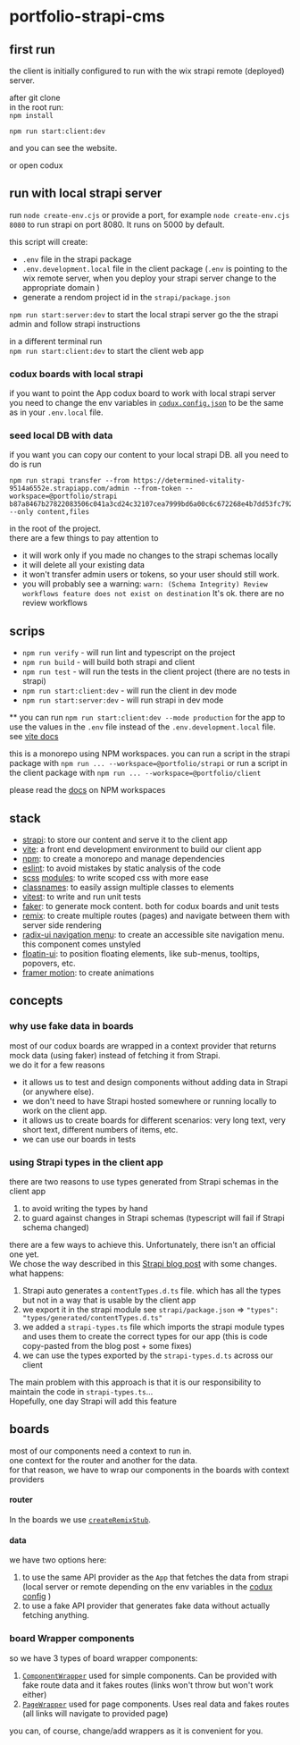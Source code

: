 # portfolio-strapi-cms

## first run

the client is initially configured to run with the wix strapi remote (deployed) server.

after git clone  
in the root run:  
`npm install`

`npm run start:client:dev`

and you can see the website.

or open codux

## run with local strapi server

run `node create-env.cjs` or provide a port, for example `node create-env.cjs 8080` to run strapi on port 8080. It runs on 5000 by default.

this script will create:

- `.env` file in the strapi package
- `.env.development.local` file in the client package (`.env` is pointing to the wix remote server, when you deploy your strapi server change to the appropriate domain )
- generate a rendom project id in the `strapi/package.json`

`npm run start:server:dev` to start the local strapi server
go the the strapi admin and follow strapi instructions

in a different terminal run  
`npm run start:client:dev` to start the client web app

### codux boards with local strapi

if you want to point the App codux board to work with local strapi server you need to change the env variables in [`codux.config.json`](codux.config.json) to be the same as in your `.env.local` file.

### seed local DB with data

if you want you can copy our content to your local strapi DB.
all you need to do is run

```
npm run strapi transfer --from https://determined-vitality-9514a6552e.strapiapp.com/admin --from-token --workspace=@portfolio/strapi b87a8467b27822083506c041a3cd24c32107cea7999bd6a00c6c672268e4b7dd53fc7920d3ffeed9d30d029103230f297890d3ff5948fe13a9fdc9711e12094388f4ae901a4634f2f175c191a6cf7be7c664570afc33345f51dc0765b3e0b517860ab5efdda8737a86fa119c080ae7ed16ef73f8b432474349b90672abe8e0d7 --only content,files
```

in the root of the project.  
there are a few things to pay attention to

- it will work only if you made no changes to the strapi schemas locally
- it will delete all your existing data
- it won't transfer admin users or tokens, so your user should still work.
- you will probably see a warning: `warn: (Schema Integrity) Review workflows feature does not exist on destination` It's ok. there are no review workflows

## scrips

- `npm run verify` - will run lint and typescript on the project
- `npm run build` - will build both strapi and client
- `npm run test` - will run the tests in the client project (there are no tests in strapi)
- `npm run start:client:dev` - will run the client in dev mode
- `npm run start:server:dev` - will run strapi in dev mode

\*\* you can run `npm run start:client:dev --mode production` for the app to use the values in the `.env` file instead of the `.env.development.local` file.  
see [vite docs](https://vitejs.dev/guide/env-and-mode#env-files)

this is a monorepo using NPM workspaces.
you can run a script in the strapi package with `npm run ... --workspace=@portfolio/strapi`
or run a script in the client package with `npm run ... --workspace=@portfolio/client`

please read the [docs](https://docs.npmjs.com/cli/v7/using-npm/workspaces) on NPM workspaces

## stack

- [strapi](https://docs.strapi.io/): to store our content and serve it to the client app
- [vite](https://vitejs.dev/): a front end development environment to build our client app
- [npm](https://docs.npmjs.com/cli/v7/using-npm/workspaces): to create a monorepo and manage dependencies
- [eslint](https://eslint.org/): to avoid mistakes by static analysis of the code
- [scss](https://sass-lang.com/guide/) [modules](https://github.com/css-modules/css-modules): to write scoped css with more ease
- [classnames](https://github.com/JedWatson/classnames): to easily assign multiple classes to elements
- [vitest](https://vitest.dev/guide/): to write and run unit tests
- [faker](https://fakerjs.dev/): to generate mock content. both for codux boards and unit tests
- [remix](https://remix.run): to create multiple routes (pages) and navigate between them with server side rendering
- [radix-ui navigation menu](https://www.radix-ui.com/primitives/docs/components/navigation-menu): to create an accessible site navigation menu. this component comes unstyled
- [floatin-ui](https://floating-ui.com/docs/react): to position floating elements, like sub-menus, tooltips, popovers, etc.
- [framer motion](https://www.framer.com/motion/animation/): to create animations

## concepts

### why use fake data in boards

most of our codux boards are wrapped in a context provider that returns mock data (using faker) instead of fetching it from Strapi.  
we do it for a few reasons

- it allows us to test and design components without adding data in Strapi (or anywhere else).
- we don't need to have Strapi hosted somewhere or running locally to work on the client app.
- it allows us to create boards for different scenarios: very long text, very short text, different numbers of items, etc.
- we can use our boards in tests

### using Strapi types in the client app

there are two reasons to use types generated from Strapi schemas in the client app

1. to avoid writing the types by hand
2. to guard against changes in Strapi schemas (typescript will fail if Strapi schema changed)

there are a few ways to achieve this. Unfortunately, there isn't an official one yet.  
We chose the way described in this [Strapi blog post](https://strapi.io/blog/improve-your-frontend-experience-with-strapi-types-and-type-script) with some changes.  
what happens:

1. Strapi auto generates a `contentTypes.d.ts` file. which has all the types but not in a way that is usable by the client app
2. we export it in the strapi module see `strapi/package.json` => `"types": "types/generated/contentTypes.d.ts"`
3. we added a `strapi-types.ts` file which imports the strapi module types and uses them to create the correct types for our app (this is code copy-pasted from the blog post + some fixes)
4. we can use the types exported by the `strapi-types.d.ts` across our client

The main problem with this approach is that it is our responsibility to maintain the code in `strapi-types.ts`...  
Hopefully, one day Strapi will add this feature

## boards

most of our components need a context to run in.  
one context for the router and another for the data.  
for that reason, we have to wrap our components in the boards with context providers

#### router

In the boards we use [`createRemixStub`](https://remix.run/docs/en/main/utils/create-remix-stub).

#### data

we have two options here:

1. to use the same API provider as the `App` that fetches the data from strapi (local server or remote depending on the env variables in the [codux config](codux.config.json) )
2. to use a fake API provider that generates fake data without actually fetching anything.

### board Wrapper components

so we have 3 types of board wrapper components:

1. [`ComponentWrapper`](packages/client/_codux/board-wrappers/component-wrapper.tsx) used for simple components. Can be provided with fake route data and it fakes routes (links won't throw but won't work either)
2. [`PageWrapper`](packages/client/_codux/board-wrappers/page-wrapper.tsx) used for page components. Uses real data and fakes routes (all links will navigate to provided page)

you can, of course, change/add wrappers as it is convenient for you.
